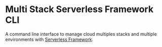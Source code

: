 # Multi Stack Serverless Framework CLI

A command line interface to manage cloud multiples stacks and multiple environments with [Serverless Framework](https://serverless.com/).